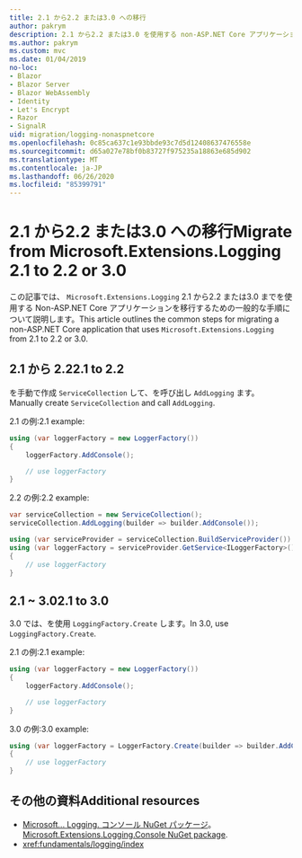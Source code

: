 ```yaml
---
title: 2.1 から2.2 または3.0 への移行
author: pakrym
description: 2.1 から2.2 または3.0 を使用する non-ASP.NET Core アプリケーションを移行する方法について説明します。
ms.author: pakrym
ms.custom: mvc
ms.date: 01/04/2019
no-loc:
- Blazor
- Blazor Server
- Blazor WebAssembly
- Identity
- Let's Encrypt
- Razor
- SignalR
uid: migration/logging-nonaspnetcore
ms.openlocfilehash: 0c85ca637c1e93bbde93c7d5d12408637476558e
ms.sourcegitcommit: d65a027e78bf0b83727f975235a18863e685d902
ms.translationtype: MT
ms.contentlocale: ja-JP
ms.lasthandoff: 06/26/2020
ms.locfileid: "85399791"
---
```

# <a name="migrate-from-microsoftextensionslogging-21-to-22-or-30"></a><span data-ttu-id="23614-103">2.1 から2.2 または3.0 への移行</span><span class="sxs-lookup"><span data-stu-id="23614-103">Migrate from Microsoft.Extensions.Logging 2.1 to 2.2 or 3.0</span></span>

<span data-ttu-id="23614-104">この記事では、 `Microsoft.Extensions.Logging` 2.1 から2.2 または3.0 までを使用する Non-ASP.NET Core アプリケーションを移行するための一般的な手順について説明します。</span><span class="sxs-lookup"><span data-stu-id="23614-104">This article outlines the common steps for migrating a non-ASP.NET Core application that uses `Microsoft.Extensions.Logging` from 2.1 to 2.2 or 3.0.</span></span>

## <a name="21-to-22"></a><span data-ttu-id="23614-105">2.1 から 2.2</span><span class="sxs-lookup"><span data-stu-id="23614-105">2.1 to 2.2</span></span>

<span data-ttu-id="23614-106">を手動で作成 `ServiceCollection` して、を呼び出し `AddLogging` ます。</span><span class="sxs-lookup"><span data-stu-id="23614-106">Manually create `ServiceCollection` and call `AddLogging`.</span></span>

<span data-ttu-id="23614-107">2.1 の例:</span><span class="sxs-lookup"><span data-stu-id="23614-107">2.1 example:</span></span>

```csharp
using (var loggerFactory = new LoggerFactory())
{
    loggerFactory.AddConsole();

    // use loggerFactory
}
```

<span data-ttu-id="23614-108">2.2 の例:</span><span class="sxs-lookup"><span data-stu-id="23614-108">2.2 example:</span></span>

```csharp
var serviceCollection = new ServiceCollection();
serviceCollection.AddLogging(builder => builder.AddConsole());

using (var serviceProvider = serviceCollection.BuildServiceProvider())
using (var loggerFactory = serviceProvider.GetService<ILoggerFactory>())
{
    // use loggerFactory
}
```

## <a name="21-to-30"></a><span data-ttu-id="23614-109">2.1 ~ 3.0</span><span class="sxs-lookup"><span data-stu-id="23614-109">2.1 to 3.0</span></span>

<span data-ttu-id="23614-110">3.0 では、を使用 `LoggingFactory.Create` します。</span><span class="sxs-lookup"><span data-stu-id="23614-110">In 3.0, use `LoggingFactory.Create`.</span></span>

<span data-ttu-id="23614-111">2.1 の例:</span><span class="sxs-lookup"><span data-stu-id="23614-111">2.1 example:</span></span>

```csharp
using (var loggerFactory = new LoggerFactory())
{
    loggerFactory.AddConsole();

    // use loggerFactory
}
```

<span data-ttu-id="23614-112">3.0 の例:</span><span class="sxs-lookup"><span data-stu-id="23614-112">3.0 example:</span></span>

```csharp
using (var loggerFactory = LoggerFactory.Create(builder => builder.AddConsole()))
{
    // use loggerFactory
}
```

## <a name="additional-resources"></a><span data-ttu-id="23614-113">その他の資料</span><span class="sxs-lookup"><span data-stu-id="23614-113">Additional resources</span></span>

* <span data-ttu-id="23614-114">[Microsoft... Logging. コンソール NuGet パッケージ](https://www.nuget.org/packages/Microsoft.Extensions.Logging.Console/)。</span><span class="sxs-lookup"><span data-stu-id="23614-114">[Microsoft.Extensions.Logging.Console NuGet package](https://www.nuget.org/packages/Microsoft.Extensions.Logging.Console/).</span></span>
* <xref:fundamentals/logging/index>
